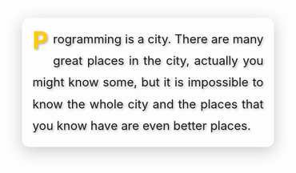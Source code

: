   <div style="max-width: 600px; padding: 20px; background: rgba(255, 255, 255, 0.1); border-radius: 15px; backdrop-filter: blur(10px); box-shadow: 0 8px 32px rgba(0, 0, 0, 0.2); border: 1px solid rgba(255, 255, 255, 0.1);">
    <p style="font-size: 1.5rem; line-height: 1.8; text-align: justify; margin: 0; text-shadow: 2px 2px 4px rgba(0, 0, 0, 0.3);">
      <span style="font-size: 3rem; font-weight: bold; color: #ffcc00; float: left; margin-right: 10px; line-height: 1;">P</span>rogramming is a city. There are many great places in the city, actually you might know some, but it is impossible to know the whole city and the places that you know have are even better places.
    </p>
  </div>
